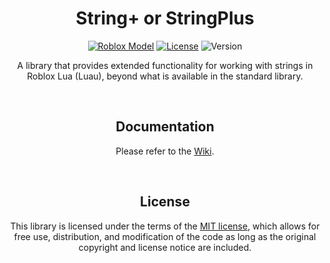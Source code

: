 <div id="Main" align="center"">
    <div id="About"">
        <h1><b>String+</b> or <b>StringPlus</b></h1>
        <a href="https://www.roblox.com/library/11868937809" target="_blank" title="Roblox Model">
            <img src="https://img.shields.io/badge/Roblox-Model-00A0FF?logo=Roblox&logoColor=00A0FF" alt="Roblox Model"/></a>
        <a href="https://opensource.org/licenses/MIT" target="_blank" title="License">
            <img src="https://img.shields.io/badge/License-MIT-%23ffbb45" alt="License"/></a>
        <img src="https://img.shields.io/badge/Version-1.0.3-red" alt="Version"/>
        <br>
        <p>
            A library that provides extended functionality for working with strings in Roblox Lua (Luau), beyond what is available in the standard library.
        </p>
    </div>
    <div id="Documentation">
        <br>
        <h2><b>Documentation</b></h2>
        <p>
            Please refer to the <a href="https://github.com/EgizianoEG/String-Plus/wiki" title="Wiki Link">Wiki</a>.
        </p>
    </div>
    <div id="License">
        <br>
        <h2><b>License</b></h2>
        <p>
            This library is licensed under the terms of the <a href="https://github.com/EgizianoEG/String-Plus/blob/main/LICENSE" title="Repository License">MIT license</a>, which allows for free use, distribution, and modification of the code as long as the original copyright and license notice are included.
        </p>
    </div>
</div>
